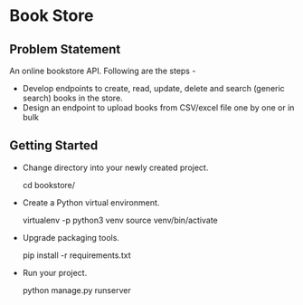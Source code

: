 Book Store
===========

Problem Statement
-----------------
An online bookstore API. Following are the steps -
- Develop endpoints to create, read, update, delete and search (generic search) books in the store.
- Design an endpoint to upload books from CSV/excel file one by one or in bulk


Getting Started
---------------

- Change directory into your newly created project.

    cd bookstore/

- Create a Python virtual environment.

    virtualenv -p python3 venv
    source venv/bin/activate

- Upgrade packaging tools.

    pip install -r requirements.txt

- Run your project.

    python manage.py runserver
